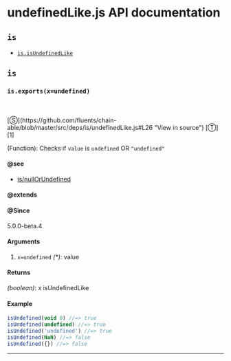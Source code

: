 # undefinedLike.js API documentation

<!-- div class="toc-container" -->

<!-- div -->

## `is`
* <a href="#is-prototype-isUndefinedLike"  data-meta="exports x undefined"  data-call="exports x undefined"  data-category="Lang"  data-description="Function Checks if value is undefined OR undefined"  data-name="isUndefinedLike"  data-member="is"  data-see="href https github com fluents chain able blob master src deps is nullOrUndefined js label is nullOrUndefined"  data-all="meta exports x undefined call exports x undefined category Lang description Function Checks if value is undefined OR undefined name isUndefinedLike member is see href https github com fluents chain able blob master src deps is nullOrUndefined js label is nullOrUndefined notes todos klassProps" >`is.isUndefinedLike`</a>

<!-- /div -->

<!-- /div -->

<!-- div class="doc-container" -->

<!-- div -->

## `is`

<!-- div -->

<h3 id="is-prototype-isUndefinedLike" data-member="is" data-category="Lang" data-name="isUndefinedLike"><code>is.exports(x=undefined)</code></h3>
<br>
<br>
[&#x24C8;](https://github.com/fluents/chain-able/blob/master/src/deps/is/undefinedLike.js#L26 "View in source") [&#x24C9;][1]

(Function): Checks if `value` is `undefined` OR `"undefined"`


#### @see 

* <a href="https://github.com/fluents/chain-able/blob/master/src/deps/is/nullOrUndefined.js" >is/nullOrUndefined</a>

#### @extends




#### @Since
5.0.0-beta.4

#### Arguments
1. `x=undefined` *(&#42;)*: value

#### Returns
*(boolean)*: x isUndefinedLike

#### Example
```js
isUndefined(void 0) //=> true
isUndefined(undefined) //=> true
isUndefined('undefined') //=> true
isUndefined(NaN) //=> false
isUndefined({}) //=> false

```
---

<!-- /div -->

<!-- /div -->

<!-- /div -->

 [1]: #is "Jump back to the TOC."
